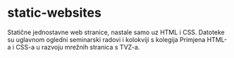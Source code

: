 # static-websites
Statične jednostavne web stranice, nastale samo uz HTML i CSS. 
Datoteke su uglavnom ogledni seminarski radovi i kolokviji s kolegija Primjena HTML-a i CSS-a u razvoju mrežnih stranica s TVZ-a. 
